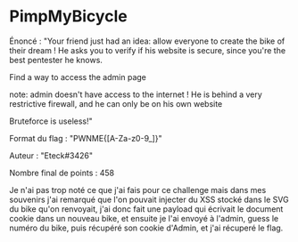 # PimpMyBicycle

Énoncé : "Your friend just had an idea: allow everyone to create the bike of their dream ! He asks you to verify if his website is secure, since you're the best pentester he knows.

Find a way to access the admin page

note: admin doesn't have access to the internet ! He is behind a very restrictive firewall, and he can only be on his own website

Bruteforce is useless!"

Format du flag : "PWNME{[A-Za-z0-9_]}"

Auteur : "Eteck#3426"

Nombre final de points : 458

Je n'ai pas trop noté ce que j'ai fais pour ce challenge mais dans mes souvenirs j'ai remarqué que l'on pouvait injecter du XSS stocké dans le SVG du bike qu'on renvoyait, j'ai donc fait une payload qui écrivait le document cookie dans un nouveau bike, et ensuite je l'ai envoyé à l'admin, guess le numéro du bike, puis récupéré son cookie d'Admin, et j'ai récuperé le flag.

